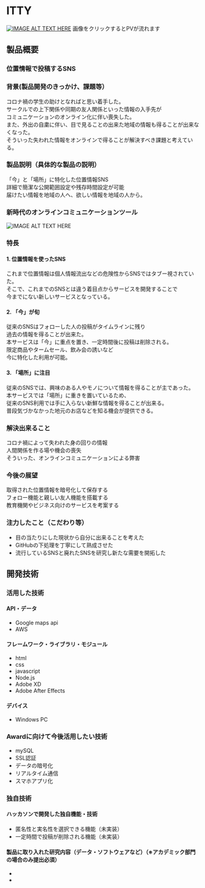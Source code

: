 # ITTY

[![IMAGE ALT TEXT HERE](https://photos.google.com/photo/AF1QipNbhCrW5WmBwczj960ykFiNE6b4Trwx4QvxWJIV)](https://www.youtube.com/watch?v=Gzr6rEMrKlY)
画像をクリックするとPVが流れます

## 製品概要
### 位置情報で投稿するSNS
### 背景(製品開発のきっかけ、課題等）
コロナ禍の学生の助けとなればと思い着手した。  
サークルでの上下関係や同期の友人関係といった情報の入手先が  
コミュニケーションのオンライン化に伴い喪失した。  
また、外出の自粛に伴い、目で見ることの出来た地域の情報も得ることが出来なくなった。  
そういった失われた情報をオンラインで得ることが解決すべき課題と考えている。  
  
### 製品説明（具体的な製品の説明）
「今」と「場所」に特化した位置情報SNS  
詳細で簡潔な公開範囲設定や残存時間設定が可能  
届けたい情報を地域の人へ、欲しい情報を地域の人から。  
### 新時代のオンラインコミュニケーションツール
![IMAGE ALT TEXT HERE](https://lh3.googleusercontent.com/pacYc431EctJE7lokhP5BQrj4fKxqFcyeW2ikZEv8IQZb-NZwdX7p-6Netp9-vXmWHcPG9AJ5Yv2r2RzhzQX6feJuFoWj4Y7WBwjCswOKej2rSxrUXwznOApcpdTsMLuH_e3xuBeIuXERvI7vek8h2WHNEMEx70ul1q71zu_kWtQldU3k9LgqBUcqSmm7Yfq4rQnaVQBnPFcId5HNQR7-jnzsBEV99hKSzAiTy9uZ9nq8JGkjWoNyZiHuSCDcuWY7Abash1OYr-QuFDOaH1HAmkexH23hd86ftszIMMz3tmUd0txh0hGBEI4XKPvGLwu7iUCaFVwzFIfHrKaTbP0XLAhMzf_bhYGd3U6ywE-vYmwnb_QQUZItKN4VXSSebA98TFVf-QaYeTwXaAkLElo7J0fJm5bKH-Q4Ieh8nV-1sjsM2rH1IYVNYsdOvyrQX-hRTTrDwT7-UGZERnXC6Ucaob5MUTY6dELwDulzPHuZT12ja5kLkgWrUZ6S4nyqwcJFTS8I_6Coz13jzIvAqNOTqCaHxl0CcO-7iSslJgAdmeMd1H60HTZujlGqzxQuIsNejCY34_brFlVPZlmUtckCh90_lERaa6lFz9p0dMBKlEWimcTJg0NDg8f3rVFVX4Go7ahhZFyu6qh8oFNGaB1k6qavT5Z8lChHwNYhCRGGRzI7LRPWV0uVy4F9flZuaVWXd7dV2PsvleHBXS6YRSZbm5c=w960-h540-no?authuser=0)
  
### 特長
#### 1. 位置情報を使ったSNS  
これまで位置情報は個人情報流出などの危険性からSNSではタブー視されていた。  
そこで、これまでのSNSとは違う着目点からサービスを開発することで  
今までにない新しいサービスとなっている。  
  
#### 2. 「今」が旬  
従来のSNSはフォローした人の投稿がタイムラインに残り  
過去の情報を得ることが出来た。  
本サービスは「今」に重点を置き、一定時間後に投稿は削除される。  
限定商品やタームセール、飲み会の誘いなど  
今に特化した利用が可能。  
  
#### 3. 「場所」に注目  
従来のSNSでは、興味のある人やモノについて情報を得ることが主であった。  
本サービスでは「場所」に重きを置いているため、  
従来のSNS利用では手に入らない新鮮な情報を得ることが出来る。  
普段気づかなかった地元のお店などを知る機会が提供できる。  
  
### 解決出来ること
コロナ禍によって失われた身の回りの情報  
人間関係を作る場や機会の喪失  
そういった、オンラインコミュニケーションによる弊害  

### 今後の展望
取得された位置情報を暗号化して保存する  
フォロー機能と親しい友人機能を搭載する  
教育機関やビジネス向けのサービスを考案する  

### 注力したこと（こだわり等）
* 目の当たりにした現状から自分に出来ることを考えた
* GitHubの下処理を丁寧にして熟成させた
* 流行しているSNSと廃れたSNSを研究し新たな需要を開拓した  
  
## 開発技術
### 活用した技術
#### API・データ
* Google maps api
* AWS

#### フレームワーク・ライブラリ・モジュール
* html
* css
* javascript
* Node.js
* Adobe XD
* Adobe After Effects

#### デバイス
* Windows PC

### Awardに向けて今後活用したい技術
* mySQL
* SSL認証
* データの暗号化
* リアルタイム通信
* スマホアプリ化

### 独自技術
#### ハッカソンで開発した独自機能・技術
* 匿名性と実名性を選択できる機能（未実装）
* 一定時間で投稿が削除される機能（未実装）

#### 製品に取り入れた研究内容（データ・ソフトウェアなど）（※アカデミック部門の場合のみ提出必須）
* 
* 
